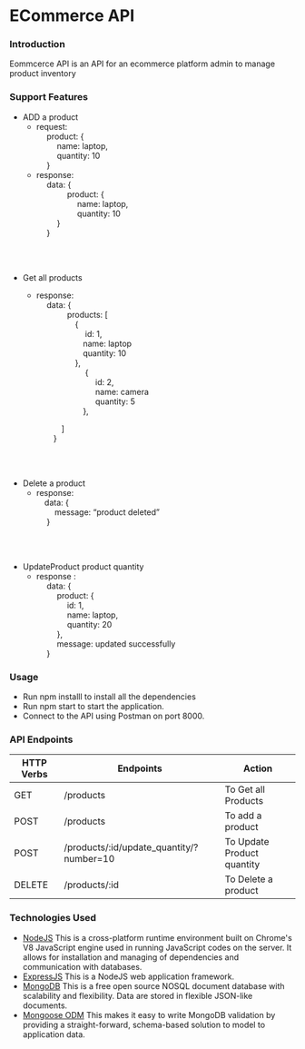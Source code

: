 # ECommerce API
### Introduction

Eommcerce API is an API for an ecommerce platform admin to manage product inventory

### Support Features

* ADD a product 
    *  request:<br>
       &emsp; product: { <br>
         &emsp;   &emsp;  name: laptop,<br>
         &emsp;   &emsp;  quantity: 10<br>
         &emsp;  }
    * response:<br>
           &emsp;  data: {<br>
          &emsp; &emsp;   &emsp;   product: {<br>
        &emsp;  &emsp;   &emsp;   &emsp;  name: laptop,<br>
        &emsp;   &emsp;   &emsp;   &emsp; quantity: 10<br>
           &emsp;   &emsp;   }<br>
        &emsp;    }
<br>
<br>


* Get all products
    * response:<br>
        &emsp;    data: { <br>
        &emsp; &emsp;   &emsp; products: [ <br>
        &emsp;&emsp; &emsp;   &emsp;   { <br>
         &emsp;  &emsp;&emsp; &emsp;   &emsp;  id: 1, <br>
         &emsp;  &emsp;&emsp; &emsp;   &emsp;name: laptop <br>
         &emsp;  &emsp;&emsp; &emsp;   &emsp;quantity: 10 <br>
   &emsp;&emsp; &emsp;   &emsp; }, <br>
        &emsp;  &emsp;&emsp; &emsp;   &emsp; { <br>
     &emsp;  &emsp;  &emsp;&emsp; &emsp;   &emsp;    id: 2, <br>
    &emsp;   &emsp;  &emsp;&emsp; &emsp;   &emsp;   name: camera <br>
  &emsp;    &emsp;  &emsp;&emsp; &emsp;   &emsp;    quantity: 5 <br>
         &emsp;  &emsp;&emsp; &emsp;   &emsp;}, <br>

    &emsp;&emsp; &emsp;   &emsp;   ] <br>
&emsp; &emsp;   &emsp;   } 
<br>
<br>



* Delete a product
    *  response:<br>
    &emsp;data: {<br>
   &emsp; &emsp;message: “product deleted”<br>
  &emsp;  }

<br>
<br>


* UpdateProduct product quantity
     * response : <br>
           &emsp;    data: {<br>
        &emsp;   &emsp;   product: {<br>
         &emsp;   &emsp;   &emsp;  id: 1,<br>
         &emsp;   &emsp;   &emsp;  name: laptop,<br>
         &emsp;   &emsp;   &emsp;  quantity: 20<br>
         &emsp;   &emsp;  },<br>
       &emsp;   &emsp;    message: updated successfully<br>
        &emsp;   }
### Usage
* Run npm installl to install all the dependencies
* Run npm start to start the application.
* Connect to the API using Postman on port 8000.

### API Endpoints
| HTTP Verbs | Endpoints | Action |
| --- | --- | --- |
| GET | /products | To Get all Products|
| POST | /products | To add a product |
| POST | /products/:id/update_quantity/?number=10| To Update Product quantity |
| DELETE |  /products/:id|To Delete a product |


### Technologies Used
* [NodeJS](https://nodejs.org/) This is a cross-platform runtime environment built on Chrome's V8 JavaScript engine used in running JavaScript codes on the server. It allows for installation and managing of dependencies and communication with databases.
* [ExpressJS](https://www.expresjs.org/) This is a NodeJS web application framework.
* [MongoDB](https://www.mongodb.com/) This is a free open source NOSQL document database with scalability and flexibility. Data are stored in flexible JSON-like documents.
* [Mongoose ODM](https://mongoosejs.com/) This makes it easy to write MongoDB validation by providing a straight-forward, schema-based solution to model to application data.